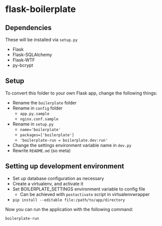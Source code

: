 # flask-boilerplate

## Dependencies

These will be installed via `setup.py`

* Flask
* Flask-SQLAlchemy
* Flask-WTF
* py-bcrypt

## Setup

To convert this folder to your own Flask app, change the following things:

* Rename the `boilerplate` folder
* Rename in `config` folder
  * `app.py.sample`
  * `nginx.conf.sample`
* Rename in `setup.py`
  * `name='boilerplate'`
  * `packages=['boilerplate']`
  * `'boilerplate-run = boilerplate.dev:run'`
* Change the settings environment variable name in `dev.py`
* Rewrite `README.md` (so meta)

## Setting up development environment

* Set up database configuration as necessary
* Create a virtualenv, and activate it
* Set BOILERPLATE_SETTINGS environment variable to config file
  * Can be achieved with `postactivate` script in virtualenvwrapper
* `pip install --editable file:/path/to/app/directory`

Now you can run the application with the following command:

`boilerplate-run`
